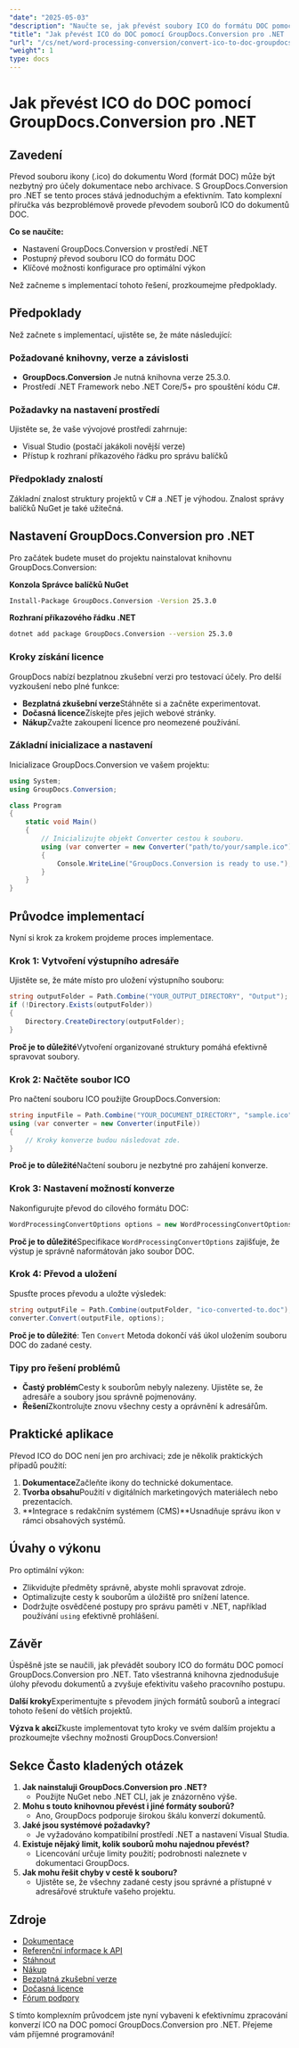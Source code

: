 ```yaml
---
"date": "2025-05-03"
"description": "Naučte se, jak převést soubory ICO do formátu DOC pomocí nástroje GroupDocs.Conversion pro .NET v tomto podrobném návodu. Ideální pro potřeby konverze v textovém editoru."
"title": "Jak převést ICO do DOC pomocí GroupDocs.Conversion pro .NET | Komplexní průvodce"
"url": "/cs/net/word-processing-conversion/convert-ico-to-doc-groupdocs-conversion-net/"
"weight": 1
type: docs
---
```

# Jak převést ICO do DOC pomocí GroupDocs.Conversion pro .NET

## Zavedení

Převod souboru ikony (.ico) do dokumentu Word (formát DOC) může být nezbytný pro účely dokumentace nebo archivace. S GroupDocs.Conversion pro .NET se tento proces stává jednoduchým a efektivním. Tato komplexní příručka vás bezproblémově provede převodem souborů ICO do dokumentů DOC.

**Co se naučíte:**
- Nastavení GroupDocs.Conversion v prostředí .NET
- Postupný převod souboru ICO do formátu DOC
- Klíčové možnosti konfigurace pro optimální výkon

Než začneme s implementací tohoto řešení, prozkoumejme předpoklady.

## Předpoklady
Než začnete s implementací, ujistěte se, že máte následující:

### Požadované knihovny, verze a závislosti
- **GroupDocs.Conversion** Je nutná knihovna verze 25.3.0.
- Prostředí .NET Framework nebo .NET Core/5+ pro spouštění kódu C#.

### Požadavky na nastavení prostředí
Ujistěte se, že vaše vývojové prostředí zahrnuje:
- Visual Studio (postačí jakákoli novější verze)
- Přístup k rozhraní příkazového řádku pro správu balíčků

### Předpoklady znalostí
Základní znalost struktury projektů v C# a .NET je výhodou. Znalost správy balíčků NuGet je také užitečná.

## Nastavení GroupDocs.Conversion pro .NET
Pro začátek budete muset do projektu nainstalovat knihovnu GroupDocs.Conversion:

**Konzola Správce balíčků NuGet**
```bash
Install-Package GroupDocs.Conversion -Version 25.3.0
```

**Rozhraní příkazového řádku .NET**
```bash
dotnet add package GroupDocs.Conversion --version 25.3.0
```

### Kroky získání licence
GroupDocs nabízí bezplatnou zkušební verzi pro testovací účely. Pro delší vyzkoušení nebo plné funkce:
- **Bezplatná zkušební verze**Stáhněte si a začněte experimentovat.
- **Dočasná licence**Získejte přes jejich webové stránky.
- **Nákup**Zvažte zakoupení licence pro neomezené používání.

### Základní inicializace a nastavení
Inicializace GroupDocs.Conversion ve vašem projektu:

```csharp
using System;
using GroupDocs.Conversion;

class Program
{
    static void Main()
    {
        // Inicializujte objekt Converter cestou k souboru.
        using (var converter = new Converter("path/to/your/sample.ico"))
        {
            Console.WriteLine("GroupDocs.Conversion is ready to use.");
        }
    }
}
```

## Průvodce implementací
Nyní si krok za krokem projdeme proces implementace.

### Krok 1: Vytvoření výstupního adresáře
Ujistěte se, že máte místo pro uložení výstupního souboru:

```csharp
string outputFolder = Path.Combine("YOUR_OUTPUT_DIRECTORY", "Output");
if (!Directory.Exists(outputFolder))
{
    Directory.CreateDirectory(outputFolder);
}
```

**Proč je to důležité**Vytvoření organizované struktury pomáhá efektivně spravovat soubory.

### Krok 2: Načtěte soubor ICO
Pro načtení souboru ICO použijte GroupDocs.Conversion:

```csharp
string inputFile = Path.Combine("YOUR_DOCUMENT_DIRECTORY", "sample.ico");
using (var converter = new Converter(inputFile))
{
    // Kroky konverze budou následovat zde.
}
```

**Proč je to důležité**Načtení souboru je nezbytné pro zahájení konverze.

### Krok 3: Nastavení možností konverze
Nakonfigurujte převod do cílového formátu DOC:

```csharp
WordProcessingConvertOptions options = new WordProcessingConvertOptions { Format = WordProcessingFileType.Doc };
```

**Proč je to důležité**Specifikace `WordProcessingConvertOptions` zajišťuje, že výstup je správně naformátován jako soubor DOC.

### Krok 4: Převod a uložení
Spusťte proces převodu a uložte výsledek:

```csharp
string outputFile = Path.Combine(outputFolder, "ico-converted-to.doc");
converter.Convert(outputFile, options);
```

**Proč je to důležité**: Ten `Convert` Metoda dokončí váš úkol uložením souboru DOC do zadané cesty.

### Tipy pro řešení problémů
- **Častý problém**Cesty k souborům nebyly nalezeny. Ujistěte se, že adresáře a soubory jsou správně pojmenovány.
- **Řešení**Zkontrolujte znovu všechny cesty a oprávnění k adresářům.

## Praktické aplikace
Převod ICO do DOC není jen pro archivaci; zde je několik praktických případů použití:
1. **Dokumentace**Začleňte ikony do technické dokumentace.
2. **Tvorba obsahu**Použití v digitálních marketingových materiálech nebo prezentacích.
3. **Integrace s redakčním systémem (CMS)**Usnadňuje správu ikon v rámci obsahových systémů.

## Úvahy o výkonu
Pro optimální výkon:
- Zlikvidujte předměty správně, abyste mohli spravovat zdroje.
- Optimalizujte cesty k souborům a úložiště pro snížení latence.
- Dodržujte osvědčené postupy pro správu paměti v .NET, například používání `using` efektivně prohlášení.

## Závěr
Úspěšně jste se naučili, jak převádět soubory ICO do formátu DOC pomocí GroupDocs.Conversion pro .NET. Tato všestranná knihovna zjednodušuje úlohy převodu dokumentů a zvyšuje efektivitu vašeho pracovního postupu.

**Další kroky**Experimentujte s převodem jiných formátů souborů a integrací tohoto řešení do větších projektů.

**Výzva k akci**Zkuste implementovat tyto kroky ve svém dalším projektu a prozkoumejte všechny možnosti GroupDocs.Conversion!

## Sekce Často kladených otázek
1. **Jak nainstaluji GroupDocs.Conversion pro .NET?**
   - Použijte NuGet nebo .NET CLI, jak je znázorněno výše.
2. **Mohu s touto knihovnou převést i jiné formáty souborů?**
   - Ano, GroupDocs podporuje širokou škálu konverzí dokumentů.
3. **Jaké jsou systémové požadavky?**
   - Je vyžadováno kompatibilní prostředí .NET a nastavení Visual Studia.
4. **Existuje nějaký limit, kolik souborů mohu najednou převést?**
   - Licencování určuje limity použití; podrobnosti naleznete v dokumentaci GroupDocs.
5. **Jak mohu řešit chyby v cestě k souboru?**
   - Ujistěte se, že všechny zadané cesty jsou správné a přístupné v adresářové struktuře vašeho projektu.

## Zdroje
- [Dokumentace](https://docs.groupdocs.com/conversion/net/)
- [Referenční informace k API](https://reference.groupdocs.com/conversion/net/)
- [Stáhnout](https://releases.groupdocs.com/conversion/net/)
- [Nákup](https://purchase.groupdocs.com/buy)
- [Bezplatná zkušební verze](https://releases.groupdocs.com/conversion/net/)
- [Dočasná licence](https://purchase.groupdocs.com/temporary-license/)
- [Fórum podpory](https://forum.groupdocs.com/c/conversion/10)

S tímto komplexním průvodcem jste nyní vybaveni k efektivnímu zpracování konverzí ICO na DOC pomocí GroupDocs.Conversion pro .NET. Přejeme vám příjemné programování!